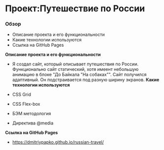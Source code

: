 # Проект:Путешествие по России

### Обзор
* Описание проекта и его функциональности
* Какие  технологии используются
* Ссылка на GitHub Pages

**Описание проекта и его функциональности**

* Я создал сайт, который описывает путешествия по России.
Функционально сайт статический, хотя имеент небольшую анимацию в блоке "До Байкала "На собаках"".
Сайт получился адаптивный. Он подстраивается под разную ширину экранов.
**Какие  технологии используются**

* CSS Grid
* CSS Flex-box
* БЭМ методология
* Директива @media 


**Ссылка на GitHub Pages**

* https://dmitriypapko.github.io/russian-travel/


